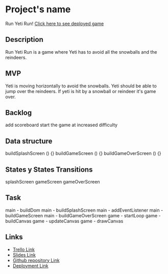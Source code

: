# Project's name
Run Yeti Run!
[Click here to see deployed game](https://github.com/Binkee/Run-Yeti-)

## Description
Run Yeti Run is a game where Yeti has to avoid all the snowballs and the reindeers.


## MVP
Yeti is moving horizontally to avoid the snowballs.
Yeti should be able to jump over the reindeers.
If yeti is hit by a snowball or reindeer it's game over.


## Backlog
add scoreboard
start the game at increased difficulty


## Data structure
buildSplashScreen () {}
buildGameScreen () {}
buildGameOverScreen () {}


## States y States Transitions
splashScreen
gameScreen
gameOverScreen


## Task
main - buildDom
main - buildSplashScreen
main - addEventListener
main - buildGameScreen
main - buildGameOverScreen
game - startLoop
game - buildCanvas
game - updateCanvas
game - drawCanvas

## Links

- [Trello Link](https://trello.com)
- [Slides Link](http://slides.com)
- [Github repository Link](http://github.com)
- [Deployment Link](http://github.com)